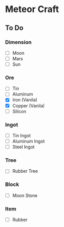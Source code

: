 # Meteor Craft

## To Do

### Dimension

- [ ] Moon
- [ ] Mars
- [ ] Sun

### Ore

- [ ] Tin
- [ ] Aluminum
- [x] Iron (Vanila)
- [x] Copper (Vanila)
- [ ] Silicon

### Ingot

- [ ] Tin Ingot
- [ ] Aluminum Ingot
- [ ] Steel Ingot

### Tree

- [ ] Rubber Tree

### Block

- [ ] Moon Stone


### Item

- [ ] Rubber
